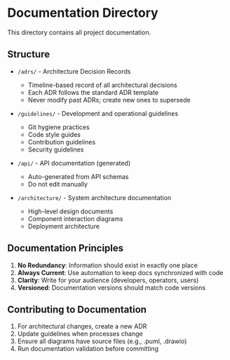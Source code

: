 # Documentation Directory

This directory contains all project documentation.

## Structure

- `/adrs/` - Architecture Decision Records
  - Timeline-based record of all architectural decisions
  - Each ADR follows the standard ADR template
  - Never modify past ADRs; create new ones to supersede
  
- `/guidelines/` - Development and operational guidelines
  - Git hygiene practices
  - Code style guides
  - Contribution guidelines
  - Security guidelines
  
- `/api/` - API documentation (generated)
  - Auto-generated from API schemas
  - Do not edit manually
  
- `/architecture/` - System architecture documentation
  - High-level design documents
  - Component interaction diagrams
  - Deployment architecture

## Documentation Principles

1. **No Redundancy**: Information should exist in exactly one place
2. **Always Current**: Use automation to keep docs synchronized with code
3. **Clarity**: Write for your audience (developers, operators, users)
4. **Versioned**: Documentation versions should match code versions

## Contributing to Documentation

1. For architectural changes, create a new ADR
2. Update guidelines when processes change
3. Ensure all diagrams have source files (e.g., .puml, .drawio)
4. Run documentation validation before committing